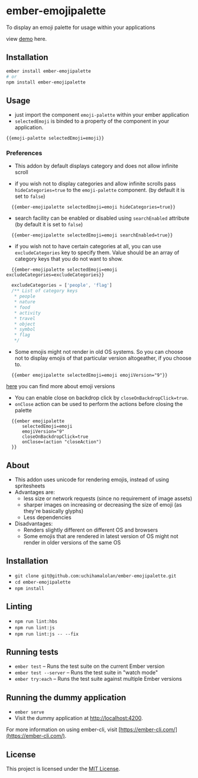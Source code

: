 # ember-emojipalette

To display an emoji palette for usage within your applications

view [demo](https://uchihamalolan.github.io/ember-emojipalette/) here.


## Installation

```bash
ember install ember-emojipalette
# or
npm install ember-emojipalette
```

## Usage

- just import the component `emoji-palette` within your ember application
- `selectedEmoji` is binded to a property of the component in your application.
```htmlbars
{{emoji-palette selectedEmoji=emoji}}
```
### Preferences
- This addon by default displays category and does not allow infinite scroll

- if you wish not to display categories and allow infinite scrolls pass `hideCategories=true` to the `emoji-palette` component. (by default it is set to `false`) 
```htmlbars
  {{ember-emojipalette selectedEmoji=emoji hideCategories=true}}
```

- search facility can be enabled or disabled using `searchEnabled` attribute (by default it is set to `false`)
```htmlbars
  {{ember-emojipalette selectedEmoji=emoji searchEnabled=true}}
```

- if you wish not to have certain categories at all, you can use `excludeCategories` key to specify them. Value should be an array of category keys that you do not want to show.
```htmlbars
  {{ember-emojipalette selectedEmoji=emoji excludeCategories=excludeCategories}}
```
```javascript
  excludeCategories = ['people', 'flag']
  /** List of category keys
   * people
   * nature
   * food
   * activity
   * travel
   * object
   * symbol
   * flag
   */ 
```

- Some emojis might not render in old OS systems. So you can choose not to display emojis of that particular version altogeather, if you choose to.
```htmlbars
  {{ember emojipalette selectedEmoji=emoji emojiVersion="9"}}
```
[here](https://unicode.org/emoji/charts/emoji-versions.html) you can find more about emoji versions

- You can enable close on backdrop click by `closeOnBackdropClick=true`.
- `onClose` action can be used to perform the actions before closing the palette
```htmlbars
  {{ember emojipalette 
      selectedEmoji=emoji
      emojiVersion="9"
      closeOnBackdropClick=true
      onClose=(action "closeAction")
  }}
```

## About

- This addon uses unicode for rendering emojis, instead of using spritesheets
- Advantages are:
  - less size or network requests (since no requirement of image assets)
  - sharper images on increasing or decreasing the size of emoji (as they're basically glyphs)
  - Less dependencies
- Disadvantages:
  - Renders slightly different on different OS and browsers
  - Some emojis that are rendered in latest version of OS might not render in older versions of the same OS

## Installation

* `git clone git@github.com:uchihamalolan/ember-emojipalette.git`
* `cd ember-emojipalette`
* `npm install`

## Linting

* `npm run lint:hbs`
* `npm run lint:js`
* `npm run lint:js -- --fix`

## Running tests

* `ember test` – Runs the test suite on the current Ember version
* `ember test --server` – Runs the test suite in "watch mode"
* `ember try:each` – Runs the test suite against multiple Ember versions

## Running the dummy application

* `ember serve`
* Visit the dummy application at [http://localhost:4200](http://localhost:4200).

For more information on using ember-cli, visit [https://ember-cli.com/](https://ember-cli.com/).

## License

This project is licensed under the [MIT License](LICENSE.md).

